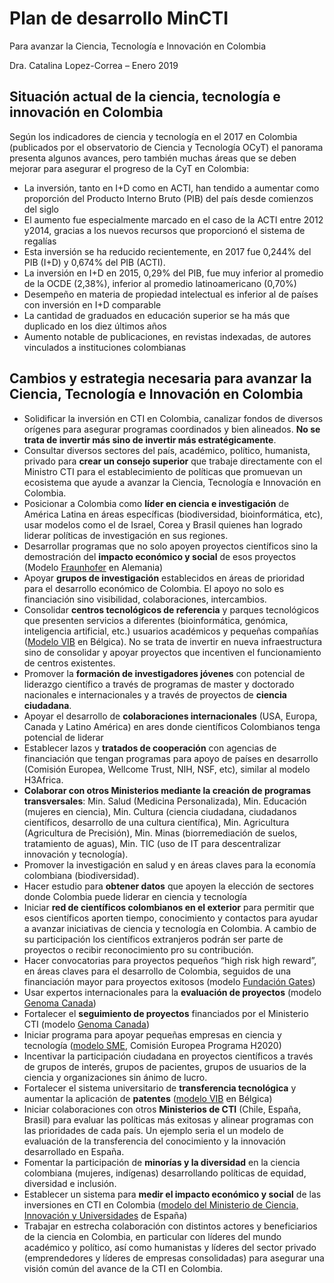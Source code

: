 # Plan de desarrollo MinCTI
Para avanzar la Ciencia, Tecnología e Innovación en Colombia

Dra. Catalina Lopez-Correa – Enero 2019

## Situación actual de la ciencia, tecnología e innovación en Colombia
Según los indicadores de ciencia y tecnología en el 2017 en Colombia (publicados por el observatorio de Ciencia y Tecnología OCyT) el panorama presenta algunos avances, pero también muchas áreas que se deben mejorar para asegurar el progreso de la CyT en Colombia:
-	La inversión, tanto en I+D como en ACTI, han tendido a aumentar como proporción del Producto Interno Bruto (PIB) del país desde comienzos del siglo
-	El aumento fue especialmente marcado en el caso de la ACTI entre 2012 y2014, gracias a los nuevos recursos que proporcionó el sistema de regalías
-	Esta inversión se ha reducido recientemente, en 2017 fue 0,244% del PIB (I+D) y 0,674% del PIB (ACTI).
-	La inversión en I+D en 2015, 0,29% del PIB, fue muy inferior al promedio de la OCDE (2,38%), inferior al promedio latinoamericano (0,70%) 
-	Desempeño en materia de propiedad intelectual es inferior al de países con inversión en I+D comparable
-	La cantidad de graduados en educación superior se ha más que duplicado en los diez últimos años
-	Aumento notable de publicaciones, en revistas indexadas, de autores vinculados a instituciones colombianas

## Cambios y estrategia necesaria para avanzar la Ciencia, Tecnología e Innovación en Colombia
-	Solidificar la inversión en CTI en Colombia, canalizar fondos de diversos orígenes para asegurar programas coordinados y bien alineados. **No se trata de invertir más sino de invertir más estratégicamente**.
-	Consultar diversos sectores del país, académico, político, humanista, privado para **crear un consejo superior** que trabaje directamente con el Ministro CTI para el establecimiento de políticas que promuevan un ecosistema que ayude a avanzar la Ciencia, Tecnología e Innovación en Colombia.
-	Posicionar a Colombia como **líder en ciencia e investigación** de América Latina en áreas específicas (biodiversidad, bioinformática, etc), usar modelos como el de Israel, Corea y Brasil quienes han logrado liderar políticas de investigación en sus regiones.
-	Desarrollar programas que no solo apoyen proyectos científicos sino la demostración del **impacto económico y social** de esos proyectos (Modelo [Fraunhofer](https://www.competeprosper.ca/blog/fraunhofer-institutes-offer-model-for-boosting-commercialization-in-ontario) en Alemania)
-	Apoyar **grupos de investigación** establecidos en áreas de prioridad para el desarrollo económico de Colombia. El apoyo no solo es financiación sino visibilidad, colaboraciones, intercambios. 
-	Consolidar **centros tecnológicos de referencia**  y parques tecnológicos que presenten servicios a diferentes (bioinformática, genómica, inteligencia artificial, etc.) usuarios académicos y pequeñas compañías ([Modelo VIB](http://www.vib.be/en/research/services/Pages/default.aspx) en Bélgica). No se trata de invertir en nueva infraestructura sino de consolidar y apoyar proyectos que incentiven el funcionamiento de centros existentes.
-	Promover la **formación de investigadores jóvenes** con potencial de liderazgo científico a través de programas de master y doctorado nacionales e internacionales y a través de proyectos de **ciencia ciudadana**.
-	Apoyar el desarrollo de **colaboraciones internacionales** (USA, Europa, Canada y Latino América) en ares donde científicos Colombianos tenga potencial de liderar 
-	Establecer lazos y **tratados de cooperación** con agencias de financiación que tengan programas para apoyo de países en desarrollo (Comisión Europea, Wellcome Trust, NIH, NSF, etc), similar al modelo H3Africa.
-	**Colaborar con otros Ministerios mediante la creación de programas transversales**: Min. Salud (Medicina Personalizada), Min. Educación (mujeres en ciencia), Min. Cultura (ciencia ciudadana, ciudadanos científicos, desarrollo de una cultura científica), Min. Agricultura (Agricultura de Precisión), Min. Minas (biorremediación de suelos, tratamiento de aguas), Min. TIC (uso de IT para descentralizar innovación y tecnología).
-	Promover la investigación en salud y en áreas claves para la economía colombiana (biodiversidad).
-	Hacer estudio para **obtener datos** que apoyen la elección de sectores donde Colombia puede liderar en ciencia y tecnología
-	Iniciar **red de científicos colombianos en el exterior** para permitir que esos científicos aporten tiempo, conocimiento y contactos para ayudar a avanzar iniciativas de ciencia y tecnología en Colombia. A cambio de su participación los científicos extranjeros podrán ser parte de proyectos o recibir reconocimiento pro su contribución.
-	Hacer convocatorias para proyectos pequeños “high risk high reward”, en áreas claves para el desarrollo de Colombia, seguidos de una financiación mayor para proyectos exitosos (modelo [Fundación Gates](https://gcgh.grandchallenges.org/))
-	Usar expertos internacionales para la **evaluación de proyectos** (modelo [Genoma Canada](https://www.genomecanada.ca/en/why-genomics/genome-canadas-role))
-	Fortalecer el **seguimiento de proyectos** financiados por el Ministerio CTI (modelo [Genoma Canada](https://www.genomecanada.ca/en/about-us/accountability/evaluation))
-	Iniciar programa para apoyar pequeñas empresas en ciencia y tecnología ([modelo SME](https://ec.europa.eu/programmes/horizon2020/en/h2020-section/sme-instrument), Comisión Europea Programa H2020)
-	Incentivar la participación ciudadana en proyectos científicos a través de grupos de interés, grupos de pacientes, grupos de usuarios de la ciencia y organizaciones sin ánimo de lucro.
-	Fortalecer el sistema universitario de **transferencia tecnológica** y aumentar la aplicación de **patentes** ([modelo VIB](http://www.vib.be/en/business-opportunities/Pages/The-importance-of-tech-transfer.aspx) en Bélgica)
-	Iniciar colaboraciones con otros **Ministerios de CTI** (Chile, España, Brasil) para evaluar las políticas más exitosas y alinear programas con las prioridades de cada país. Un ejemplo seria el un modelo de evaluación de la transferencia del conocimiento y la innovación desarrollado en España.
-	Fomentar la participación de **minorías y la diversidad** en la ciencia colombiana (mujeres, indígenas) desarrollando políticas de equidad, diversidad e inclusión.
-	Establecer un sistema para **medir el impacto económico y social** de las inversiones en CTI en Colombia ([modelo del Ministerio de Ciencia, Innovación y Universidades](http://www.ciencia.gob.es/portal/site/MICINN/menuitem.edc7f2029a2be27d7010721001432ea0/?vgnextoid=5c7f5ffab3a57610VgnVCM1000001d04140aRCRD&vgnextchannel=4346846085f90210VgnVCM1000001034e20aRCRD) de España) 
-	Trabajar en estrecha colaboración con distintos actores y beneficiarios de la ciencia en Colombia, en particular con líderes del mundo académico y político, así como humanistas y líderes del sector privado (emprendedores y líderes de empresas consolidadas) para asegurar una visión común del avance de la CTI en Colombia.
